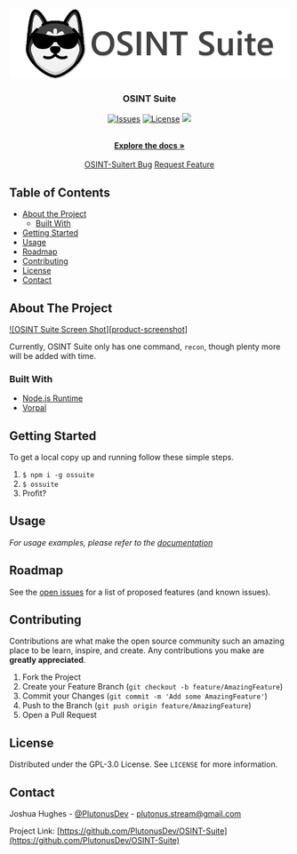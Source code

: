 <!-- PROJECT LOGO -->
<br />
<p align="center">
  <a href="https://github.com/PlutonusDev/OSINT-Suite">
    <img src="https://github.com/PlutonusDev/OSINT-Suite/blob/master/misc/osintsuite.png" alt="Logo">
  </a>
  <h3 align="center">OSINT Suite</h3>

  <p align="center">
	<a href="https://github.com/PlutonusDev/OSINT-Suite/issues"><img src="https://img.shields.io/github/issues/PlutonusDev/OSINT-Suite.svg?style=flat-square" alt="Issues"></a>
	<a href="https://github.com/PlutonusDev/OSINT-Suite/blob/master/LICENSE.md"><img src="https://img.shields.io/github/license/PlutonusDev/OSINT-Suite.svg?style=flat-square" alt="License"></a>
	<a href="ttps://github.com/PlutonusDev/OSINT-Suite/network/members"><img src="https://img.shields.io/github/forks/PlutonusDev/OSINT-Suite.svg?style=flat-square"></a>
  </p>
  
  <p align="center">
    <br />
    <a href="https://github.com/PlutonusDev/OSINT-Suite"><strong>Explore the docs »</strong></a>
    <br />
    <br />
    <a href="https://github.com/PlutonusDev/OSINT-Suite/issues">OSINT-Suitert Bug</a>
    <a href="https://github.com/PlutonusDev/OSINT-Suite/issues">Request Feature</a>
  </p>
</p>



<!-- TABLE OF CONTENTS -->
## Table of Contents

* [About the Project](#about-the-project)
  * [Built With](#built-with)
* [Getting Started](#getting-started)
* [Usage](#usage)
* [Roadmap](#roadmap)
* [Contributing](#contributing)
* [License](#license)
* [Contact](#contact)



<!-- ABOUT THE PROJECT -->
## About The Project

[![OSINT Suite Screen Shot][product-screenshot]](https://github.com/PlutonusDev/OSINT-Suite/blob/master/misc/demo.png)

Currently, OSINT Suite only has one command, `recon`, though plenty more will be added with time.

### Built With

* [Node.js Runtime](https://github.com/nodejs/node)
* [Vorpal](https://github.com/dthree/vorpal)


<!-- GETTING STARTED -->
## Getting Started

To get a local copy up and running follow these simple steps.

1. `$ npm i -g ossuite`
2. `$ ossuite`
3. Profit?



<!-- USAGE EXAMPLES -->
## Usage

_For usage examples, please refer to the [documentation](https://github.com/PlutonusDev/OSINT-Suite/wiki)_



<!-- ROADMAP -->
## Roadmap

See the [open issues](https://github.com/PlutonusDev/OSINT-Suite/issues) for a list of proposed features (and known issues).



<!-- CONTRIBUTING -->
## Contributing

Contributions are what make the open source community such an amazing place to be learn, inspire, and create. Any contributions you make are **greatly appreciated**.

1. Fork the Project
2. Create your Feature Branch (`git checkout -b feature/AmazingFeature`)
3. Commit your Changes (`git commit -m 'Add some AmazingFeature'`)
4. Push to the Branch (`git push origin feature/AmazingFeature`)
5. Open a Pull Request



<!-- LICENSE -->
## License

Distributed under the GPL-3.0 License. See `LICENSE` for more information.



<!-- CONTACT -->
## Contact

Joshua Hughes - [@PlutonusDev](https://twitter.com/PlutonusDev) - plutonus.stream@gmail.com

Project Link: [https://github.com/PlutonusDev/OSINT-Suite](https://github.com/PlutonusDev/OSINT-Suite)